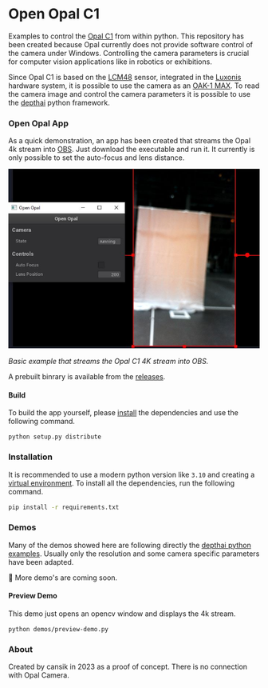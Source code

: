 # Open Opal C1

Examples to control the [Opal C1](https://opalcamera.com/) from within python. This repository has been created because
Opal currently does not provide software control of the camera under Windows. Controlling the camera parameters is
crucial for computer vision applications like in robotics or exhibitions.

Since Opal C1 is based on the [LCM48](https://docs.luxonis.com/projects/hardware/en/latest/pages/articles/sensors/imx582.html) sensor, integrated
in the [Luxonis](https://www.luxonis.com/) hardware system, it is possible to use the camera as an [OAK-1
MAX](https://docs.luxonis.com/projects/hardware/en/latest/pages/NG9096max.html#ng9096max). To read the camera image and
control the camera parameters it is possible to use the [depthai](https://docs.luxonis.com/en/latest/) python framework.

### Open Opal App

As a quick demonstration, an app has been created that streams the Opal 4k stream into [OBS](https://obsproject.com/).
Just download the executable and run it. It currently is only possible to set the auto-focus and lens distance.

![Demo](assets/demo.jpg)

*Basic example that streams the Opal C1 4K stream into OBS.*

A prebuilt binrary is available from the [releases](https://github.com/cansik/open-opal-c1/releases/tag/v0.1.0).

#### Build

To build the app yourself, please [install](#Installation) the dependencies and use the following command.

```
python setup.py distribute
```

### Installation

It is recommended to use a modern python version like `3.10` and creating
a [virtual environment](https://docs.python.org/3/library/venv.html). To install all the dependencies, run the following
command.

```bash
pip install -r requirements.txt
```

### Demos

Many of the demos showed here are following directly the [depthai python examples](https://github.com/luxonis/depthai-python/tree/main/examples). Usually only the resolution and some camera specific parameters have been adapted.

🌿 More demo's are coming soon.

#### Preview Demo

This demo just opens an opencv window and displays the 4k stream.

```
python demos/preview-demo.py
```

### About

Created by cansik in 2023 as a proof of concept. There is no connection with Opal Camera.
